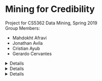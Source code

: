 # Mining for Credibility
Project for CS5362 Data Mining, Spring 2019<br/>
Group Members:
* Mahdokht Afravi
* Jonathan Avila
* Cristian Ayub
* Gerardo Cervantes

<details>
<p>This section describes how to run each script in the python environment equipped with the 'Prerequisites' stated below.</p>

<h3>datafilter.py</h3>
    <p>Reads `news_cleaned_2018_02_13.csv` and writes rows matching article types supplied with `-article_types`. For a 
    complete list of article types (tags): [link](https://github.com/several27/FakeNewsCorpus#formatting)</p>
    <p>For example, to write 'fake' articles and 'reliable' articles into `fake.csv` and `reliable.csv` respectively, </p>
    `data_filter.py -article_types fake reliable`
  
<h3>data_preprocessing.py</h3>
    <p>Creates a sparse matrix of documents and word frequency. Default vocabulary size is 40,000.</p>
    <p>data_preprocessing.py -filename="fake.csv" -article_limit=1000 -vocabulary_size=20000</p>

<h2>Prerequisites<h2>
    `nltk.download('stopwords')`
    `nltk.download('punkt')`
</details>

<details>
    <p>Fake News Corpus: [on GitHub](https://github.com/several27/FakeNewsCorpus)</p>
</details>

<details>
    <p>Click on the `Releases` tab of the project on GitHub (or clicking [this link](https://github.com/mahdafr/19s_cs5362-dm)) to download a ZIP of all source code, report (as a PDF), and presentation slides (as a PDF).</p>
</details>
